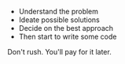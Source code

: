 - Understand the problem
- Ideate possible solutions
- Decide on the best approach
- Then start to write some code

Don't rush. You'll pay for it later.